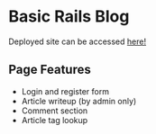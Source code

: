 # Basic Rails Blog
Deployed site can be accessed [here!](https://oliverrailsblog.herokuapp.com/)

## Page Features
- Login and register form
- Article writeup (by admin only)
- Comment section
- Article tag lookup 
